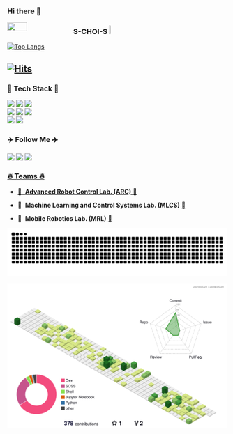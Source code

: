 ### Hi there 👋

<!--
**S-CHOI-S/S-CHOI-S** is a ✨ _special_ ✨ repository because its `README.md` (this file) appears on your GitHub profile.

Here are some ideas to get you started:

- 🔭 I’m currently working on ...
- 🌱 I’m currently learning ...
- 👯 I’m looking to collaborate on ...
- 🤔 I’m looking for help with ...
- 💬 Ask me about ...
- 📫 How to reach me: ...
- 😄 Pronouns: ...
- ⚡ Fun fact: ...
-->

<img align="left" src="https://user-images.githubusercontent.com/113012648/235368383-19c0fe16-730d-4564-b929-0510fe388d2e.png" width="30%" height="30%"/>


### **S-CHOI-S** <img src="https://github.com/S-CHOI-S/S-CHOI-S/assets/113012648/83a944c3-c78b-468c-8ea4-9bacdb58dda3" width="3%" height="3%"/>

[![Top Langs](https://github-readme-stats.vercel.app/api/top-langs/?username=S-CHOI-S&hide=Makefile,Common+Lisp&langs_count=5&layout=compact)](https://github.com/S-CHOI-S/github-readme-stats)
</br>

[![Hits](https://hits.seeyoufarm.com/api/count/incr/badge.svg?url=https%3A%2F%2Fgithub.com%2FS-CHOI-S&count_bg=%2379C83D&title_bg=%23555555&icon=github.svg&icon_color=%23E7E7E7&title=S-CHOI-S&edge_flat=true)](https://hits.seeyoufarm.com)
---

<h3 align="left"> 🌿 Tech Stack 🌿 </h3>
<div>
  <p align="left">
    <a href="https://www.ros.org/"><img src="https://img.shields.io/badge/ROS-22314E?style=flat-square&logo=ROS&logoColor=white" height="25"></a>
    <a href="https://ubuntu.com/"><img src="https://img.shields.io/badge/Ubuntu-E95420?style=flat-square&logo=Ubuntu&logoColor=white" height="25"></a>
    <a href="https://www.linux.org/"><img src="https://img.shields.io/badge/linux-FCC624?style=flat-square&logo=linux&logoColor=black" height="25"></a>
    <br>
    <a href="https://cplusplus.com/"><img src="https://img.shields.io/badge/C++-00599C?style=flat-square&logo=c%2B%2B&logoColor=white" height="25"></a>
    <a href="https://www.python.org/"><img src="https://img.shields.io/badge/Python-3766AB?style=flat-square&logo=Python&logoColor=white" height="25"></a>
    <a href="https://pytorch.org/"><img src="https://img.shields.io/badge/PyTorch-EE4C2C?style=flat-square&logo=PyTorch&logoColor=white" height="25"/></a>
    <br>
    <a href="https://github.com/"><img src="https://img.shields.io/badge/github-181717?style=flat-square&logo=github&logoColor=white" height="25"></a>
    <a href="https://www.notion.so/"><img src="https://img.shields.io/badge/Notion-000000?style=flat-square&logo=Notion&logoColor=white" height="25"></a>
  </p>
</div>


<h3 align="left"> ✈️ Follow Me ✈️ </h3>
<div>
  <p align="left">
    <a href="https://github.com/S-CHOI-S"><img src="https://img.shields.io/badge/GitHub-181717?style=flat-square&logo=GitHub&logoColor=white&link=https://github.com/S-CHOI-S" height="25"/></a>        <!--&nbsp-->
    <a href="mailto:jennychoi0904@gmail.com"><img src="https://img.shields.io/badge/Gmail-d14836?style=flat-square&logo=Gmail&logoColor=white&link=jennychoi0904@gmail.com" height="25"/></a>
    <a href="https://pineasol.notion.site/"><img src="https://img.shields.io/badge/Notion-000000?style=flat-square&logo=Notion&logoColor=white&link=https://pineasol.notion.site/S-log-624ce31860574aac91f76440167f85dc" height="25"/>
  </p>
</div>


<h3 align="left"> 🔥 Teams 🔥 </h3>

- 🤖&nbsp; **Advanced Robot Control Lab. (ARC)** [🔗](https://sites.google.com/view/kist-arc/home)  
    
- 🦅&nbsp; **Machine Learning and Control Systems Lab. (MLCS)** [🔗](https://mlcs.yonsei.ac.kr/)  
    
- 🚀&nbsp; **Mobile Robotics Lab. (MRL)** [🔗](https://mrl.seoultech.ac.kr/index.do)  

<img src="https://github.com/S-CHOI-S/S-CHOI-S/blob/output/github-contribution-grid-snake.svg"/>

![](./profile-3d-contrib/profile-green-animate.svg)

<!--"그래프 모양"-->
<!--[![Ashutosh's github activity graph](https://github-readme-activity-graph.cyclic.app/graph?username=S-CHOI-S&theme=merko)](https://github.com/ashutosh00710/github-readme-activity-graph)-->


